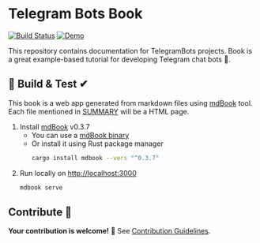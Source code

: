 # Telegram Bots Book

[![Build Status](https://img.shields.io/travis/com/TelegramBots/book/master?style=flat-square)](https://travis-ci.com/TelegramBots/book)
[![Demo](https://img.shields.io/badge/live-demo-blue.svg?style=flat-square)](https://telegrambots.github.io/book/)

This repository contains documentation for TelegramBots projects.
Book is a great example-based tutorial for developing Telegram chat bots 🤖.

## 🔨 Build & Test ✔

This book is a web app generated from markdown files using [mdBook] tool.
Each file mentioned in [SUMMARY](src/SUMMARY.md) will be a HTML page.

1. Install [mdBook] v0.3.7
    - You can use a [mdBook binary]
    - Or install it using Rust package manager
        ```bash
        cargo install mdbook --vers "^0.3.7"
        ```
1. Run locally on [http://localhost:3000](http://localhost:3000)
    ```bash
    mdbook serve
    ```

[mdBook]: https://github.com/rust-lang/mdBook
[mdBook binary]: https://github.com/rust-lang/mdBook/releases/tag/v0.3.7

## Contribute 👋

**Your contribution is welcome!** 🙂
See [Contribution Guidelines](CONTRIBUTING.md).
